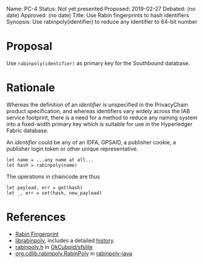 Name: PC-4
Status: Not yet presented
Proposed: 2019-02-27
Debated: (no date)
Approved: (no date)
Title: Use Rabin fingerprints to hash identifiers
Synopsis: Use rabinpoly(identifier) to reduce any identifier to 64-bit number

# Proposal

Use `rabinpoly(identifier)` as primary key for the Southbound database.

# Rationale

Whereas the definition of an <em>identifier</em> is unspecified in the PrivacyChain product specification, and whereas identifiers vary widely across the IAB service footprint, there is a need for a method to reduce any naming system into a fixed-width primary key which is suitable for use in the Hyperledger Fabric database.

An <em>identifier</em> could be any of an IDFA, GPSAID, a publisher cookie, a publisher login token or other unique representative.

```
let name = ...any name at all...
let hash = rabinpoly(name)
```

The operations in chaincode are thus
```
let payload, err = get(hash)
let _, err = set(hash, new_payload)
```

# References

* [Rabin Fingerprint](https://en.wikipedia.org/wiki/Rabin_fingerprint)
* [librabinpoly](https://github.com/stevegt/librabinpoly), includes a detailed [history](https://github.com/stevegt/librabinpoly#History).
* [rabinpoly.h](https://github.com/OkCupid/sfslite/blob/master/crypt/rabinpoly.h) in [OkCubpid/sfslite](https://github.com/OkCupid/sfslite)
* [org.cdlib.rabinpoly.RabinPoly](https://gitlab.com/egh/rabinpoly-java/blob/master/src/main/java/org/cdlib/rabinpoly/RabinPoly.java) in [rabinpoly-java](https://gitlab.com/egh/rabinpoly-java)
